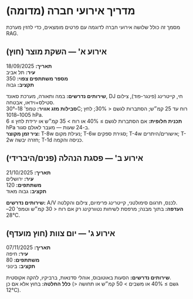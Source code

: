 # מדריך אירועי חברה (מדומה)

מסמך זה כולל שלושה אירועי חברה לדוגמה עם פרטים מומצאים, כדי להזין מערכת RAG.

## אירוע א' — השקת מוצר (חוץ)
**תאריך:** 18/09/2025  
**עיר:** תל אביב  
**מספר משתתפים צפוי:** 350  
**תקציב:** גבוה

**שירותים נדרשים:** במה ותאורה, מערכת סאונד, DJ חי, קייטרינג (פינגר-פוד), צילום סטילס+וידאו, אבטחה.  
**סבילות מזג אוויר:** טמפ' 18–30°C; רוח עד 25 קמ״ש; הסתברות לגשם < 30%; לחץ 1005–1018 hPa.  
**תכנית חלופית:** אם הסתברות לגשם ≥ 40% או רוח > 35 קמ״ש או ירידת לחץ ≥ 6 hPa ב-24 שעות — מעבר לאולם סגור.  
**ציר זמן מקוצר:** T-8w נעילת מקום; T-6w סגירת ספקים; T-4w אישורים/היתרים; T-2w חזרה יבשה; T-1d כניסה והקמה.

## אירוע ב' — פסגת הנהלה (פנים/היברידי)
**תאריך:** 21/10/2025  
**עיר:** ירושלים  
**משתתפים:** 120  
**תקציב:** גבוה מאוד

**שירותים נדרשים:** A/V לכנס, תרגום סימולטני, קייטרינג פרימיום, צילום והקלטה.  
**העדפה:** בתוך מבנה; מרפסת לשיחות נטוורקינג רק אם רוח < 30 קמ״ש וטמפ' 20–28°C.

## אירוע ג' — יום צוות (חוץ מועדף)
**תאריך:** 07/11/2025  
**עיר:** חיפה  
**משתתפים:** 80  
**תקציב:** בינוני

**שירותים נדרשים:** הסעות באוטובוס, אוהלי סדנאות, ברביקיו, להקה אקוסטית.  
**כלל החלטה:** בחוץ אלא אם כן (גשם ≥ 40% או משבים > 50 קמ״ש או תחושה < 12°C).
